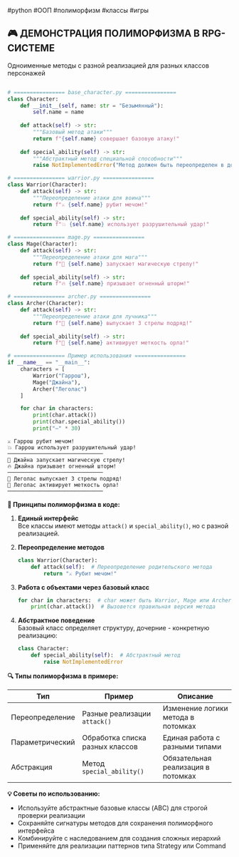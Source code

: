 #python #ООП #полиморфизм #классы #игры 

## 🎮 ДЕМОНСТРАЦИЯ ПОЛИМОРФИЗМА В RPG-СИСТЕМЕ
Одноименные методы с разной реализацией для разных классов персонажей

```python

# ================ base_character.py ================
class Character:
    def __init__(self, name: str = "Безымянный"):
        self.name = name
        
    def attack(self) -> str:
        """Базовый метод атаки"""
        return f"{self.name} совершает базовую атаку!"
    
    def special_ability(self) -> str:
        """Абстрактный метод специальной способности"""
        raise NotImplementedError("Метод должен быть переопределен в дочернем классе")

# ================ warrior.py ================
class Warrior(Character):
    def attack(self) -> str:
        """Переопределение атаки для воина"""
        return f"⚔️ {self.name} рубит мечом!"
    
    def special_ability(self) -> str:
        return f"💥 {self.name} использует разрушительный удар!"

# ================ mage.py ================
class Mage(Character):
    def attack(self) -> str:
        """Переопределение атаки для мага"""
        return f"🔮 {self.name} запускает магическую стрелу!"
    
    def special_ability(self) -> str:
        return f"🔥 {self.name} призывает огненный шторм!"

# ================ archer.py ================
class Archer(Character):
    def attack(self) -> str:
        """Переопределение атаки для лучника"""
        return f"🏹 {self.name} выпускает 3 стрелы подряд!"
    
    def special_ability(self) -> str:
        return f"🎯 {self.name} активирует меткость орла!"

# ================ Пример использования ================
if __name__ == "__main__":
    characters = [
        Warrior("Гаррош"),
        Mage("Джайна"),
        Archer("Леголас")
    ]

    for char in characters:
        print(char.attack())
        print(char.special_ability())
        print("―" * 30)
```

```text
⚔️ Гаррош рубит мечом!
💥 Гаррош использует разрушительный удар!
──────────────────────────────
🔮 Джайна запускает магическую стрелу!
🔥 Джайна призывает огненный шторм!
──────────────────────────────
🏹 Леголас выпускает 3 стрелы подряд!
🎯 Леголас активирует меткость орла!
──────────────────────────────
```

**🎯 Принципы полиморфизма в коде:**

1. **Единый интерфейс**  
   Все классы имеют методы `attack()` и `special_ability()`, но с разной реализацией.

2. **Переопределение методов**  
   ```python
   class Warrior(Character):
       def attack(self):  # Переопределение родительского метода
           return "⚔️ Рубит мечом!"
   ```

3. **Работа с объектами через базовый класс**  
   ```python
   for char in characters:  # char может быть Warrior, Mage или Archer
       print(char.attack())  # Вызовется правильная версия метода
   ```

4. **Абстрактное поведение**  
   Базовый класс определяет структуру, дочерние - конкретную реализацию:
   ```python
   class Character:
       def special_ability(self):  # Абстрактный метод
           raise NotImplementedError
   ```

**🔍 Типы полиморфизма в примере:**

| Тип                | Пример                          | Описание                          |
|---------------------|---------------------------------|-----------------------------------|
| Переопределение     | Разные реализации `attack()`    | Изменение логики метода в потомках |
| Параметрический    | Обработка списка разных классов | Единая работа с разными типами     |
| Абстракция         | Метод `special_ability()`       | Обязательная реализация в потомках |

**💡 Советы по использованию:**
- Используйте абстрактные базовые классы (ABC) для строгой проверки реализации
- Сохраняйте сигнатуры методов для сохранения полиморфного интерфейса
- Комбинируйте с наследованием для создания сложных иерархий
- Применяйте для реализации паттернов типа Strategy или Command